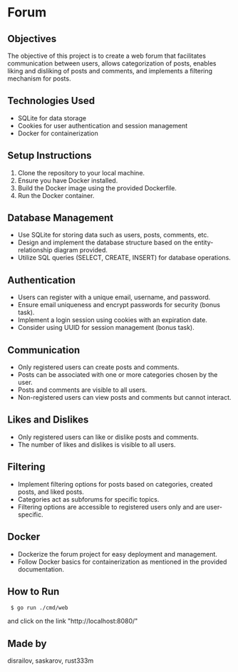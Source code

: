 # Forum

## Objectives

The objective of this project is to create a web forum that facilitates communication between users, allows categorization of posts, enables liking and disliking of posts and comments, and implements a filtering mechanism for posts.

## Technologies Used

- SQLite for data storage
- Cookies for user authentication and session management
- Docker for containerization

## Setup Instructions

1. Clone the repository to your local machine.
2. Ensure you have Docker installed.
3. Build the Docker image using the provided Dockerfile.
4. Run the Docker container.

## Database Management

- Use SQLite for storing data such as users, posts, comments, etc.
- Design and implement the database structure based on the entity-relationship diagram provided.
- Utilize SQL queries (SELECT, CREATE, INSERT) for database operations.

## Authentication

- Users can register with a unique email, username, and password.
- Ensure email uniqueness and encrypt passwords for security (bonus task).
- Implement a login session using cookies with an expiration date.
- Consider using UUID for session management (bonus task).

## Communication

- Only registered users can create posts and comments.
- Posts can be associated with one or more categories chosen by the user.
- Posts and comments are visible to all users.
- Non-registered users can view posts and comments but cannot interact.

## Likes and Dislikes

- Only registered users can like or dislike posts and comments.
- The number of likes and dislikes is visible to all users.

## Filtering

- Implement filtering options for posts based on categories, created posts, and liked posts.
- Categories act as subforums for specific topics.
- Filtering options are accessible to registered users only and are user-specific.

## Docker

- Dockerize the forum project for easy deployment and management.
- Follow Docker basics for containerization as mentioned in the provided documentation.

## How to Run

``` $ go run ./cmd/web```

and click on the link "http://localhost:8080/"

## Made by

disrailov, saskarov, rust333m



